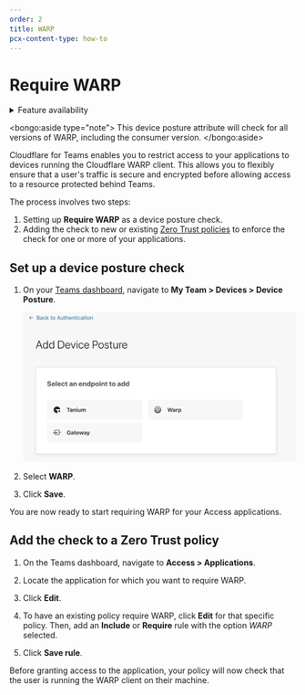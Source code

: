 ```yaml
---
order: 2
title: WARP
pcx-content-type: how-to
---
```


# Require WARP

<details>
<summary>Feature availability</summary>
<div>

| Operating Systems | [WARP mode required](/connections/connect-devices/warp#warp-client-modes) | [Teams plans](https://www.cloudflare.com/teams-pricing/) |
| ----------------- | ------------------------------------------------------------------------- | -------------------------------------------------------- |
| All systems       | WARP with Gateway                                                         | All plans                                                |

</div>
</details>

<bongo:aside type="note">
This device posture attribute will check for all versions of WARP, including the consumer version.
</bongo:aside>

Cloudflare for Teams enables you to restrict access to your applications to devices running the Cloudflare WARP client. This allows you to flexibly ensure that a user's traffic is secure and encrypted before allowing access to a resource protected behind Teams.

The process involves two steps:

1. Setting up **Require WARP** as a device posture check.
1. Adding the check to new or existing [Zero Trust policies](/policies/zero-trust) to enforce the check for one or more of your applications.

## Set up a device posture check

1. On your [Teams dashboard](https://dash.teams.cloudflare.com/), navigate to **My Team > Devices > Device Posture**.

   ![Device Posture](../../static/documentation/identity/devices/device-posture.png)

1. Select **WARP**.

1. Click **Save**.

You are now ready to start requiring WARP for your Access applications.

## Add the check to a Zero Trust policy

1. On the Teams dashboard, navigate to **Access > Applications**.

1. Locate the application for which you want to require WARP.

1. Click **Edit**.

1. To have an existing policy require WARP, click **Edit** for that specific policy. Then, add an **Include** or **Require** rule with the option _WARP_ selected.

1. Click **Save rule**.

Before granting access to the application, your policy will now check that the user is running the WARP client on their machine.
